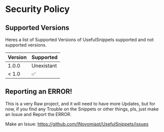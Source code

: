 # Security Policy

## Supported Versions

Heres a list of Supported Versions of UsefulSnippets supported and not supported versions.

| Version | Supported          |
| ------- | ------------------ |
| 1.0.0   | Unexistant         |
| < 1.0   | :white_check_mark: |

## Reporting an ERROR!

This is a very Raw project, and it will need to have more Updates, but for now,
if you find any Trouble on the Snippets or other things, pls, just make an Issue
and Report the ERROR.

Make an Issue: https://github.com/INovomiast/UsefulSnippets/issues
